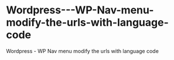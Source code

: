 Wordpress---WP-Nav-menu-modify-the-urls-with-language-code
==========================================================

Wordpress - WP Nav menu modify the urls with language code
